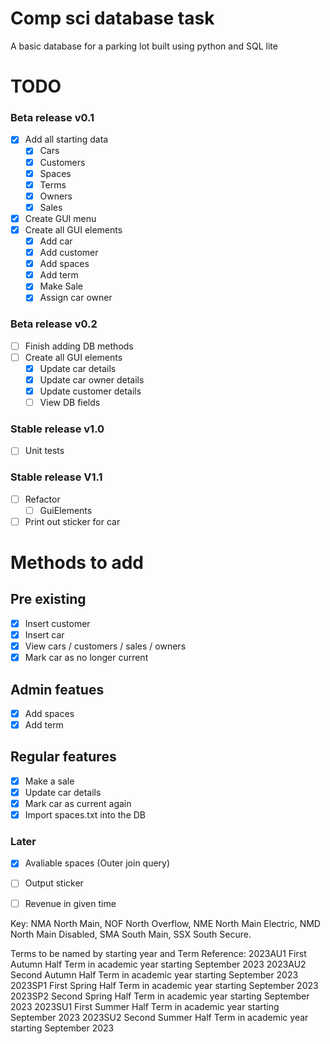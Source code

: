 # Comp sci database task    
A basic database for a parking lot built using python and SQL lite

# TODO
### Beta release v0.1
- [x] Add all starting data
    - [x] Cars
    - [x] Customers
    - [x] Spaces
    - [x] Terms
    - [x] Owners
    - [x] Sales
- [x] Create GUI menu
- [x] Create all GUI elements
    - [x] Add car
    - [x] Add customer
    - [x] Add spaces
    - [x] Add term
    - [x] Make Sale
    - [x] Assign car owner

### Beta release v0.2

- [ ] Finish adding DB methods
- [ ] Create all GUI elements
    - [x] Update car details
    - [x] Update car owner details
    - [x] Update customer details
    - [ ] View DB fields

### Stable release v1.0

- [ ] Unit tests

### Stable release V1.1

- [ ] Refactor 
    - [ ] GuiElements
- [ ] Print out sticker for car

# Methods to add    
## Pre existing    
- [x] Insert customer
- [x] Insert car
- [x] View cars / customers / sales / owners
- [x] Mark car as no longer current

## Admin featues    
- [x] Add spaces
- [x] Add term

## Regular features    
- [x] Make a sale
- [x] Update car details
- [x] Mark car as current again
- [x] Import spaces.txt into the DB

### Later
- [x] Avaliable spaces (Outer join query)
- [ ] Output sticker
- [ ] Revenue in given time


Key: NMA  North Main, NOF  North Overflow, NME North Main Electric, NMD North Main Disabled, SMA South Main, SSX South Secure.

Terms to be named by starting year and Term Reference:
2023AU1  First Autumn Half Term in academic year starting September 2023
2023AU2  Second Autumn Half Term in academic year starting September 2023
2023SP1 First Spring Half Term in academic year starting September 2023
2023SP2 Second Spring Half Term in academic year starting September 2023
2023SU1 First Summer Half Term in academic year starting September 2023
2023SU2 Second Summer Half Term in academic year starting September 2023